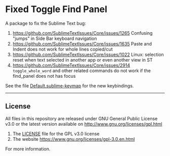 
# Fixed Toggle Find Panel

A package to fix the Sublime Text bug:
1. https://github.com/SublimeTextIssues/Core/issues/1265 Confusing "jumps" in Side Bar keyboard navigation
1. https://github.com/SublimeTextIssues/Core/issues/1635 Paste and Indent does not work for whole lines copied/cut
1. https://github.com/SublimeTextIssues/Core/issues/1022 Linux: selection reset when text selected in another app or even another view in ST
1. https://github.com/SublimeTextIssues/Core/issues/2914 `toggle_whole_word` and other related commands do not work if the find_panel does not has focus

See the file [Default.sublime-keymap](Default.sublime-keymap) for the new keybindings.


___
## License

All files in this repository are released under GNU General Public License v3.0
or the latest version available on http://www.gnu.org/licenses/gpl.html

1. The [LICENSE](LICENSE) file for the GPL v3.0 license
1. The website https://www.gnu.org/licenses/gpl-3.0.en.html

For more information.

